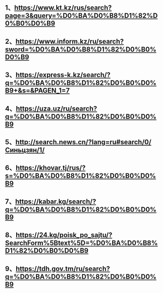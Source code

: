 1、https://www.kt.kz/rus/search?page=3&query=%D0%BA%D0%B8%D1%82%D0%B0%D0%B9
---
2、https://www.inform.kz/ru/search?sword=%D0%BA%D0%B8%D1%82%D0%B0%D0%B9
---
3、https://express-k.kz/search/?q=%D0%BA%D0%B8%D1%82%D0%B0%D0%B9+&s=&PAGEN_1=7
---
4、https://uza.uz/ru/search?q=%D0%BA%D0%B8%D1%82%D0%B0%D0%B9
---
5、http://search.news.cn/?lang=ru#search/0/Синьцзян/1/
---
6、https://khovar.tj/rus/?s=%D0%BA%D0%B8%D1%82%D0%B0%D0%B9
---
7、https://kabar.kg/search/?q=%D0%BA%D0%B8%D1%82%D0%B0%D0%B9
---
8、https://24.kg/poisk_po_sajtu/?SearchForm%5Btext%5D=%D0%BA%D0%B8%D1%82%D0%B0%D0%B9
---
9、https://tdh.gov.tm/ru/search?q=%D0%BA%D0%B8%D1%82%D0%B0%D0%B9
---